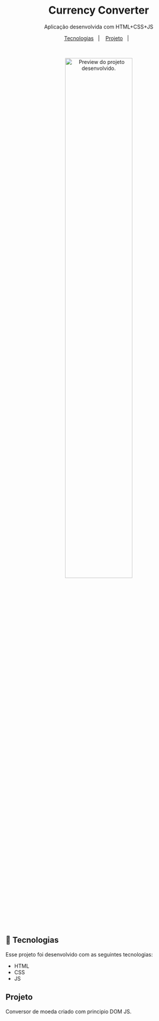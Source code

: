 <h1 align="center">Currency Converter</h1>

<p align="center">
Aplicação desenvolvida com HTML+CSS+JS
</p>

<p align="center">
  <a href="#-tecnologias">Tecnologias</a>&nbsp;&nbsp;&nbsp;|&nbsp;&nbsp;&nbsp;
  <a href="#-projeto">Projeto</a>&nbsp;&nbsp;&nbsp;|&nbsp;&nbsp;&nbsp;
</p>

<br>

<p align="center">
  <img alt="Preview do projeto desenvolvido." src="https://github.com/user-attachments/assets/481b2c2e-49b5-441e-9fa3-8ca85030d16f" width="60%">
</p>

## 🚀 Tecnologias

Esse projeto foi desenvolvido com as seguintes tecnologias:

- HTML
- CSS
- JS

## Projeto

Conversor de moeda criado com principio DOM JS.

